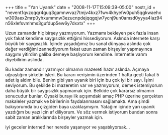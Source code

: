 +++
title = "Yarı Uyanık"
date = "2008-11-17T15:09:39-05:00"
nostr_id = "nevent1qvzqqqr4guq3gamnwvaz7tmjv4kxz7fwv4khyefw0puh5qgkwaehxw309aex2mrp0yhxummnw3ezucnpdejqqgqjw7ycnj9un0amsd0yyya4laz94n56xlefsvmhms3gufdup5ew6y7dxxtx"
+++

Uzun zamandır hiç birşey yazmıyorum. Yazmamı bekleyen pek fazla insan yok fakat kendime saygısızlık ettiğimi hissediyorum. Aslında internete karşı büyük bir saygısızlık. İçinde yaşadığımız bu sanal dünyaya aslında çok değer verdiğimi zannediyorum fakat uzun zaman birşeyler yapmayınca saygımı yitirdim galiba demeye başlıyorum kendime. İnternetle varım diyebilirim aslında.

Bu kadar zamandır yazmıyor olmamın mazereti hazır aslında. Açmaya uğraştığım şirketin işleri. Bu kararı verişimin üzerinden 1 hafta geçti fakat 5 adet iş aldım bile. Benim gibi yarı uyanık biri için bu çok iyi bir sayı. İşimi seviyorum. Bu şekilde bi mazeretim var ve yazmıyorum, demek istemiyorum daha büyük bir saygısızlık yapmamak için. Belkide çok kararsız olmamın sonucudur bunlar. Oysaki burayı ilk açışımdaki amaç PHP üzerine gerçekten makaleler yazmak ve birilerinin faydalanmasını sağlamaktı. Ama şimdi bakıyorumda bu çizgiden baya uzaklaşmışım. Yatağım içinde yarı uyanık yazdığım bu yazı için af diliyorum. Ve söz vermek istiyorum bundan sonra sabit zaman aralıklarında birşeyler yazmak için.

iyi geceler internet! her nerede yaşanıyor ve yaşatılıyorsak…
